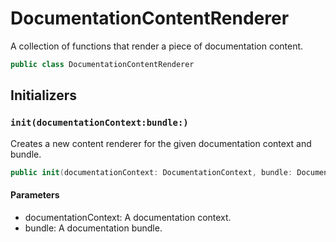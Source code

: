 # DocumentationContentRenderer

A collection of functions that render a piece of documentation content.

``` swift
public class DocumentationContentRenderer 
```

## Initializers

### `init(documentationContext:bundle:)`

Creates a new content renderer for the given documentation context and bundle.

``` swift
public init(documentationContext: DocumentationContext, bundle: DocumentationBundle) 
```

#### Parameters

  - documentationContext: A documentation context.
  - bundle: A documentation bundle.
